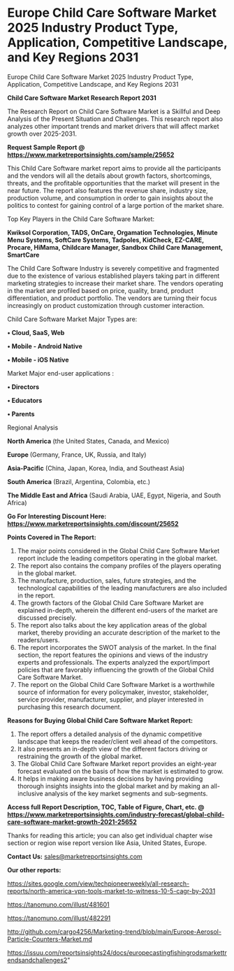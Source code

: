 # Europe Child Care Software Market 2025 Industry Product Type, Application, Competitive Landscape, and Key Regions 2031
Europe Child Care Software Market 2025 Industry Product Type, Application, Competitive Landscape, and Key Regions 2031

<strong>Child Care Software Market Research Report 2031</strong>

The Research Report on Child Care Software Market is a Skillful and Deep Analysis of the Present Situation and Challenges. This research report also analyzes other important trends and market drivers that will affect market growth over 2025-2031.

<strong>Request Sample Report @ <a href=https://www.marketreportsinsights.com/sample/25652>https://www.marketreportsinsights.com/sample/25652</a></strong>

This Child Care Software market report aims to provide all the participants and the vendors will all the details about growth factors, shortcomings, threats, and the profitable opportunities that the market will present in the near future. The report also features the revenue share, industry size, production volume, and consumption in order to gain insights about the politics to contest for gaining control of a large portion of the market share.

Top Key Players in the Child Care Software Market:

<strong>Kwiksol Corporation, TADS, OnCare, Orgamation Technologies, Minute Menu Systems, SoftCare Systems, Tadpoles, KidCheck, EZ-CARE, Procare, HiMama, Childcare Manager, Sandbox Child Care Management, SmartCare</strong>

The Child Care Software Industry is severely competitive and fragmented due to the existence of various established players taking part in different marketing strategies to increase their market share. The vendors operating in the market are profiled based on price, quality, brand, product differentiation, and product portfolio. The vendors are turning their focus increasingly on product customization through customer interaction.

Child Care Software Market Major Types are:

<strong>• Cloud, SaaS, Web

• Mobile - Android Native

• Mobile - iOS Native</strong>

Market Major end-user applications :

<strong>• Directors

• Educators

• Parents</strong>

Regional Analysis

</u><strong><b>North America</b></strong> (the United States, Canada, and Mexico)

<strong><b>Europe </b></strong>(Germany, France, UK, Russia, and Italy)

<strong><b>Asia-Pacific</b></strong> (China, Japan, Korea, India, and Southeast Asia)

<strong><b>South America</b></strong> (Brazil, Argentina, Colombia, etc.)

<strong><b>The Middle East and Africa</b></strong> (Saudi Arabia, UAE, Egypt, Nigeria, and South Africa)

<strong>Go For Interesting Discount Here: <a href=https://www.marketreportsinsights.com/discount/25652>https://www.marketreportsinsights.com/discount/25652</a></strong>

<strong>Points Covered in The Report:</strong>
<ol>
  <li>The major points considered in the Global Child Care Software Market report include the leading competitors operating in the global market.</li>
  <li>The report also contains the company profiles of the players operating in the global market.</li>
  <li>The manufacture, production, sales, future strategies, and the technological capabilities of the leading manufacturers are also included in the report.</li>
  <li>The growth factors of the Global Child Care Software Market are explained in-depth, wherein the different end-users of the market are discussed precisely.</li>
  <li>The report also talks about the key application areas of the global market, thereby providing an accurate description of the market to the readers/users.</li>
  <li>The report incorporates the SWOT analysis of the market. In the final section, the report features the opinions and views of the industry experts and professionals. The experts analyzed the export/import policies that are favorably influencing the growth of the Global Child Care Software Market.</li>
  <li>The report on the Global Child Care Software Market is a worthwhile source of information for every policymaker, investor, stakeholder, service provider, manufacturer, supplier, and player interested in purchasing this research document.</li>
</ol>
<strong>Reasons for Buying Global Child Care Software Market Report:</strong>

<ol>
  <li>The report offers a detailed analysis of the dynamic competitive landscape that keeps the reader/client well ahead of the competitors.</li>
  <li>It also presents an in-depth view of the different factors driving or restraining the growth of the global market.</li>
  <li>The Global Child Care Software Market report provides an eight-year forecast evaluated on the basis of how the market is estimated to grow.</li>
  <li>It helps in making aware business decisions by having providing thorough insights insights into the global market and by making an all-inclusive analysis of the key market segments and sub-segments.</li>
</ol>
<strong>Access full Report Description, TOC, Table of Figure, Chart, etc. @ <a href=https://www.marketreportsinsights.com/industry-forecast/global-child-care-software-market-growth-2021-25652>https://www.marketreportsinsights.com/industry-forecast/global-child-care-software-market-growth-2021-25652</a></strong>


Thanks for reading this article; you can also get individual chapter wise section or region wise report version like Asia, United States, Europe.

<strong>Contact Us:</strong>
sales@marketreportsinsights.com

<strong>Our other reports:</strong>

<a href=https://sites.google.com/view/techpioneerweekly/all-research-reports/north-america-vpn-tools-market-to-witness-10-5-cagr-by-2031>https://sites.google.com/view/techpioneerweekly/all-research-reports/north-america-vpn-tools-market-to-witness-10-5-cagr-by-2031</a>

<a href=https://tanomuno.com/illust/481601>https://tanomuno.com/illust/481601</a>

<a href=https://tanomuno.com/illust/482291>https://tanomuno.com/illust/482291</a>

<a href=http://github.com/cargo4256/Marketing-trend/blob/main/Europe-Aerosol-Particle-Counters-Market.md>http://github.com/cargo4256/Marketing-trend/blob/main/Europe-Aerosol-Particle-Counters-Market.md</a>

<a href=https://issuu.com/reportsinsights24/docs/europecastingfishingrodsmarkettrendsandchallenges2>https://issuu.com/reportsinsights24/docs/europecastingfishingrodsmarkettrendsandchallenges2</a>"
